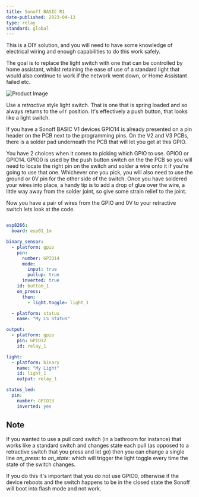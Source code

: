 ```yaml
---
title: Sonoff BASIC R1
date-published: 2023-04-13
type: relay
standard: global
---
```


This is a DIY solution, and you will need to have some knowledge of
electrical wiring and enough capabilities to do this work safely.

The goal is to replace the light switch with one that
can be controlled by home assistant, whilst retaining the ease of use of
a standard light that would also continue to work if the network went
down, or Home Assistant failed etc.

![Product Image](/sonoff_basic.jpg "Product Image")

Use a _retractive_ style light switch. That is one that is spring
loaded and so always returns to the ``off`` position. It's effectively
a push button, that looks like a light switch.

If you have a Sonoff BASIC V1 devices GPIO14 is already presented on a
pin header on the PCB next to the programming pins. On the V2 and V3
PCBs, there is a solder pad underneath the PCB that will let you get at
this GPIO.

You have 2 choices when it comes to picking which GPIO to use. GPIO0 or
GPIO14. GPIO0 is used by the push button switch on the the PCB so you
will need to locate the right pin on the switch and solder a wire onto
it if you\'re going to use that one. Whichever one you pick, you will
also need to use the ground or 0V pin for the other side of the switch.
Once you have soldered your wires into place, a handy tip is to add a
drop of glue over the wire, a little way away from the solder joint, so
give some strain relief to the joint.

Now you have a pair of wires from the GPIO and 0V to your retractive
switch lets look at the code.

``` yaml

esp8266:
  board: esp01_1m

binary_sensor:
  - platform: gpio
    pin:
      number: GPIO14
      mode:
        input: true
        pullup: true
      inverted: true
    id: button_1
    on_press:
      then:
        - light.toggle: light_1

  - platform: status
    name: "My LS Status"

output:
  - platform: gpio
    pin: GPIO12
    id: relay_1

light:
  - platform: binary
    name: "My Light"
    id: light_1
    output: relay_1

status_led:
  pin:
    number: GPIO13
    inverted: yes
```

## Note

If you wanted to use a pull cord switch (in a bathroom for instance)
that works like a standard switch and changes state each pull (as
opposed to a retractive switch that you press and let go) then you can
change a single line *on_press:* to *on_state:* which will trigger the
light toggle every time the state of the switch changes.

If you do this it's important that you do not use GPIO0, otherwise if
the device reboots and the switch happens to be in the closed state the
Sonoff will boot into flash mode and not work.
